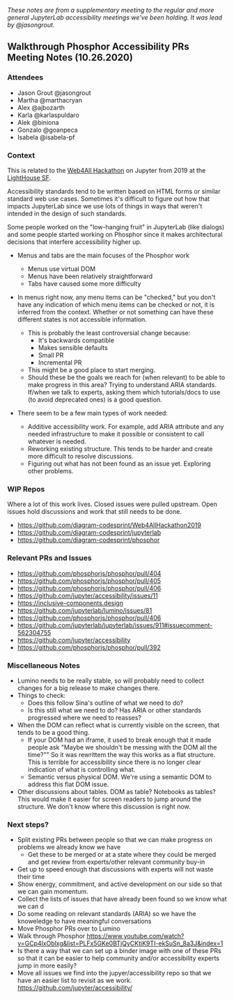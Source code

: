 *These notes are from a supplementary meeting to the regular and more general JupyterLab accessibility meetings we've been holding. It was lead by @jasongrout.*

## Walkthrough Phosphor Accessibility PRs Meeting Notes (10.26.2020)

### Attendees
- Jason Grout @jasongrout
- Martha @marthacryan
- Alex @ajbozarth
- Karla @karlaspuldaro
- Alek @biniona
- Gonzalo @goanpeca
- Isabela @isabela-pf

### Context
This is related to the [Web4All Hackathon](http://www.w4a.info/2019/hackathon/) 
on Jupyter from 2019 at the [LightHouse SF](https://lighthouse-sf.org/). 

Accessibility standards tend to be written based on HTML forms or 
similar standard web use cases. Sometimes it's difficult to figure 
out how that impacts JupyterLab since we use lots of things in ways 
that weren't intended in the design of such standards.

Some people worked on the "low-hanging fruit" in JupyterLab (like 
dialogs) and some people started working on Phosphor since it makes 
architectural decisions that interfere accessibility higher up.

- Menus and tabs are the main focuses of the Phosphor work
    - Menus use virtual DOM
    - Menus have been relatively straightforward
    - Tabs have caused some more difficulty

- In menus right now, any menu items can be "checked," but you 
don't have any indication of which menu items can be checked or 
not, it is inferred from the context. Whether or not something can 
have these different states is not accessible information.
    - This is probably the least controversial change because:
        - It's backwards compatible
        - Makes sensible defaults
        - Small PR
        - Incremental PR
    - This might be a good place to start merging.
    - Should these be the goals we reach for (when relevant) to be 
    able to make progress in this area?
Trying to understand ARIA standards. If/when we talk to experts, 
asking them which tutorials/docs to use (to avoid deprecated ones) 
is a good question.
- There seem to be a few main types of work needed:
    - Additive accessibility work. For example, add ARIA attribute 
    and any needed infrastructure to make it possible or consistent 
    to call whatever is needed.
    - Reworking existing structure. This tends to be harder and 
    create more difficult to resolve discussions.
    - Figuring out what has not been found as an issue yet. 
    Exploring other problems.

### WIP Repos
Where a lot of this work lives. Closed issues were pulled upstream. 
Open issues hold discussions and work that still needs to be done.
- https://github.com/diagram-codesprint/Web4AllHackathon2019
- https://github.com/diagram-codesprint/jupyterlab
- https://github.com/diagram-codesprint/phosphor


### Relevant PRs and Issues
- https://github.com/phosphorjs/phosphor/pull/404
- https://github.com/phosphorjs/phosphor/pull/405
- https://github.com/phosphorjs/phosphor/pull/406
- https://github.com/jupyter/accessibility/issues/11
- https://inclusive-components.design
- https://github.com/jupyterlab/lumino/issues/81
- https://github.com/phosphorjs/phosphor/pull/406
- https://github.com/jupyterlab/jupyterlab/issues/911#issuecomment-562304755
- https://github.com/jupyter/accessibility
- https://github.com/phosphorjs/phosphor/pull/392

### Miscellaneous Notes
- Lumino needs to be really stable, so will probably need to 
collect changes for a big release to make changes there.
- Things to check:
    - Does this follow Sina's outline of what we need to do?
    - Is this still what we need to do? Has ARIA or other standards 
    progressed where we need to reasses?
- When the DOM can reflect what is currently visible on the screen, 
that tends to be a good thing.
    - If your DOM had an iframe, it used to break enough that it 
    made people ask "Maybe we shouldn't be messing with the DOM 
    all the time?"" So it was rewrittem the way this works as a 
    flat structure. This is terrible for accessibility since there 
    is no longer clear indication of what is controlling what.
    - Semantic versus physical DOM. We're using a semantic DOM to 
    address this flat DOM issue.
- Other discussions about tables. DOM as table? Notebooks as 
tables? This would make it easier for screen readers to jump 
around the structure. We don't know where this discussion is 
right now.

### Next steps?
- Split existing PRs between people so that we can make progress 
on problems we already know we have
    - Get these to be merged or at a state where they could be 
    merged and get review from experts/other relevant community 
    buy-in
- Get up to speed enough that discussions with experts will not 
waste their time
- Show energy, commitment, and active development on our side so 
that we can gain momentum.
- Collect the lists of issues that have already been found so we 
know what we can d
- Do some reading on relevant standards (ARIA) so we have the 
knoweledge to have meaningful conversations
- Move Phosphor PRs over to Lumino 
- Walk through Phosphor https://www.youtube.com/watch?v=GCp4lxOblxg&list=PLFx5GKe0BTjQyCKtiK9TI-ekSuSn_8a3J&index=1
- Is there a way that we can set up a binder image with one of 
these PRs so that it can be easier to help community and/or 
accessibility experts jump in more easily?
- Move all issues we find into the jupyer/accessibility repo so 
that we have an easier list to revisit as we work. https://github.com/jupyter/accessibility/